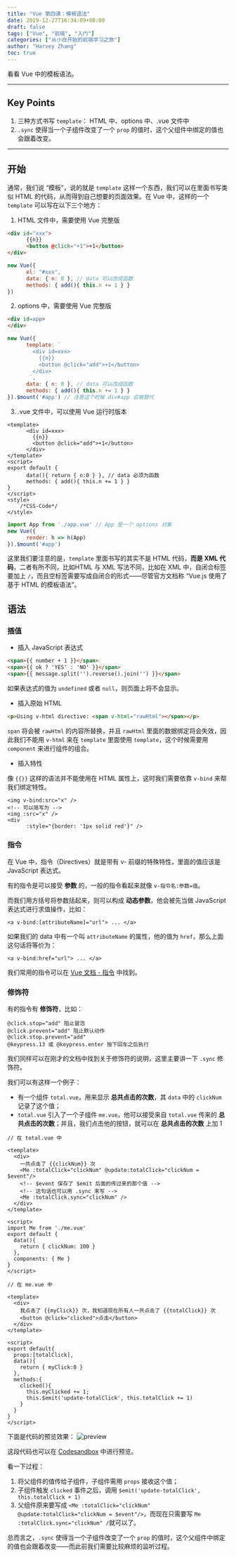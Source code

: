 ```yaml
---
title: "Vue 第四课：模板语法"
date: 2019-12-27T16:34:09+08:00
draft: false
tags: ["Vue", "前端", "入门"]
categories: ["从小白开始的前端学习之旅"]
author: "Harvey Zhang"
toc: true
---
```


看看 Vue 中的模板语法。

<!--more-->

---

## Key Points

1. 三种方式书写 `template`： HTML 中、options 中、.vue 文件中
2. `.sync` 使得当一个子组件改变了一个 `prop` 的值时，这个父组件中绑定的值也会跟着改变。

---

## 开始

通常，我们说 “模板”，说的就是 `template` 这样一个东西，我们可以在里面书写类似 HTML 的代码，从而得到自己想要的页面效果。在 Vue 中，这样的一个 `template` 可以写在以下三个地方：

1. HTML 文件中，需要使用 Vue 完整版
```html
<div id="xxx">
      {{n}}
      <button @click="+1">+1</button>
</div>
```
```js
new Vue({
      el: "#xxx",
      data: { n: 0 }, // data 可以改成函数
      methods: { add(){ this.n += 1 } }
})
```

2. options 中，需要使用 Vue 完整版

```html
<div id=app>
</div>
```
```js
new Vue({
      template: `
        <div id=xxx>
          {{n}}
          <button @click="add">+1</button>
        </div>
       `,
      data: { n: 0 }, // data 可以改成函数
      methods: { add(){ this.n += 1 } }
}).$mount('#app') // 注意这个时候 div#app 会被替代
```

3. .vue 文件中，可以使用 Vue 运行时版本

```vue
<template>
      <div id=xxx>
        {{n}}
        <button @click="add">+1</button>
      </div>
</template>
<script>
export default {
      data(){ return { n:0 } }, // data 必须为函数
      methods: { add(){ this.n += 1 } }
}
</script>
<style>
    /*CSS-Code*/
</style>
```
```js
import App from './app.vue' // App 是一个 options 对象
new Vue({
      render: h => h(App)
}).$mount('#app')
```

这里我们要注意的是，`template` 里面书写的其实不是 HTML 代码，**而是 XML 代码**，二者有所不同，比如HTML 与 XML 写法不同，比如在 XML 中，自闭合标签要加上 `/`，而且空标签需要写成自闭合的形式——尽管官方文档称 “Vue.js 使用了基于 HTML 的模板语法”。

## 语法

### 插值

- 插入 JavaScript 表达式

```html
<span>{{ number + 1 }}</span>
<span>{{ ok ? 'YES' : 'NO' }}</span>
<span>{{ message.split('').reverse().join('') }}</span>
```

如果表达式的值为 `undefined` 或者 `null`，则页面上将不会显示。

- 插入原始 HTML

```html
<p>Using v-html directive: <span v-html="rawHtml"></span></p>
```

`span` 将会被 `rawHtml` 的内容所替换，并且 `rawHtml` 里面的数据绑定将会失效，因此我们不能用 `v-html` 来在 `template` 里面使用 `template`，这个时候需要用 `component` 来进行组件的组合。

- 插入特性

像 `{{}}` 这样的语法并不能使用在 HTML 属性上，这时我们需要依靠 `v-bind` 来帮我们绑定特性。

```vue
<img v-bind:src="x" />
<!-- 可以简写为 -->
<img :src="x" />
<div
      :style="{border: '1px solid red'}" />
```

### 指令

在 Vue 中，指令（Directives）就是带有 v- 前缀的特殊特性，里面的值应该是 JavaScript 表达式。

有的指令是可以接受 **参数** 的，一般的指令看起来就像 `v-指令名:参数=值`。

而我们用方括号将参数括起来，则可以构成 **动态参数**，他会被先当做 JavaScript 表达式进行求值操作，比如：

```vue
<a v-bind:[attributeName]="url"> ... </a>
```

如果我们的 data 中有一个叫 `attributeName` 的属性，他的值为 `href`，那么上面这句话将等价为：

```vue
<a v-bind:href="url"> ... </a>
```

我们常用的指令可以在 [Vue 文档 - 指令](https://cn.vuejs.org/v2/api/#%E6%8C%87%E4%BB%A4) 中找到。

### 修饰符

有的指令有 **修饰符**，比如：

```
@click.stop="add" 阻止冒泡
@click.prevent="add" 阻止默认动作
@click.stop.prevent="add"
@keypress.13 或 @keypress.enter 按下回车之后执行
```

我们同样可以在刚才的文档中找到关于修饰符的说明，这里主要讲一下 `.sync` 修饰符。

我们可以有这样一个例子：

- 有一个组件 `total.vue`，用来显示 **总共点击的次数**，其 `data` 中的 `clickNum` 记录了这个值；
- `total.vue` 引入了一个子组件 `me.vue`，他可以接受来自 `total.vue` 传来的 **总共点击的次数**；并且，我们点击他的按钮，就可以在 **总共点击的次数** 上加 1

```vue
// 在 total.vue 中

<template>
  <div>
    一共点击了 {{clickNum}} 次
    <Me :totalClick="clickNum" @update:totalClick="clickNum = $event"/>
    <!-- $event 保存了 $emit 后面的传过来的那个值 -->
    <!-- 这句话也可以用 .sync 来写 -->
    <Me :totalClick.sync="clickNum" />
  </div>
</template>

<script>
import Me from './me.vue'
export default {
  data(){
    return { clickNum: 100 }  
  },
  components: { Me }
}
</script>
```

```vue
// 在 me.vue 中

<template>
  <div>
    我点击了 {{myClick}} 次，我知道现在所有人一共点击了 {{totalClick}} 次
    <button @click="clicked">点击</button>
  </div>
</template>

<script>
export default{
  props:[totalClick],
  data(){
    return { myClick:0 }  
  },
  methods:{
    clicked(){
      this.myClicked += 1;
      this.$emit('update-totalClick', this.totalClick += 1)
    }
  }
}
</script>

```

下面是代码的预览效果：
![preview](/images/vue-1.gif)

这段代码也可以在 [Codesandbox](https://codesandbox.io/s/kind-cookies-1o6rs) 中进行预览。

看一下过程：

1. 将父组件的值传给子组件，子组件需用 `props` 接收这个值；
2. 子组件触发 `clicked` 事件之后，调用 `$emit('update-totalClick', this.totalClick + 1)`
3. 父组件原来要写成 `<Me :totalClick="clickNum" @update:totalClick="clickNum = $event"/>`，而现在只需要写 `Me :totalClick.sync="clickNum" /`就可以了。

总而言之，`.sync` 使得当一个子组件改变了一个 `prop` 的值时，这个父组件中绑定的值也会跟着改变——而此前我们需要比较麻烦的监听过程。